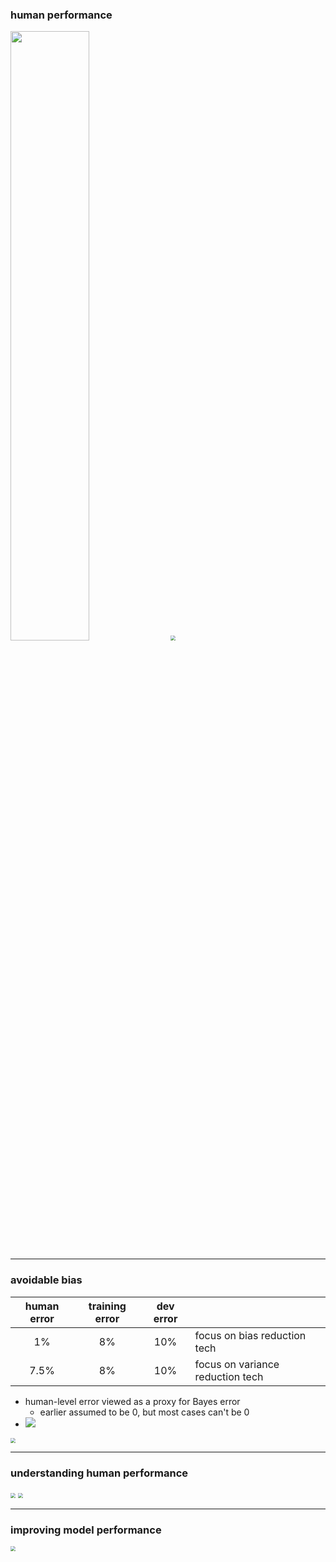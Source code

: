 ###  human performance 

<img src='https://raw.githubusercontent.com/yujuezhao/deeplearning-course/master/3%E3%80%81Structuring%20Machine%20Learning%20Projects/01_ml-strategy-1/03_comparing-to-human-level-performance/images/1.PNG' width="50%" height="50%">

<img src='https://raw.githubusercontent.com/yujuezhao/deeplearning-course/master/3%E3%80%81Structuring%20Machine%20Learning%20Projects/01_ml-strategy-1/03_comparing-to-human-level-performance/images/2.PNG' style='zoom:50%'>

***

### avoidable bias

| human error | training error | dev error |                                  |
| :---------: | :------------: | :-------: | -------------------------------- |
|     1%      |       8%       |    10%    | focus on bias reduction tech     |
|    7.5%     |       8%       |    10%    | focus on variance reduction tech |

- human-level error viewed as a proxy for Bayes error
  - earlier assumed to be 0, but most cases can't be 0
- <img src="http://latex.codecogs.com/gif.latex?{Bayes\ error\ (human-level\ error ) \xrightarrow{avoidable\ error}training\ error \xrightarrow{variance}dev\ error}" />

<img src="https://raw.githubusercontent.com/yujuezhao/deeplearning-course/master/3%E3%80%81Structuring%20Machine%20Learning%20Projects/01_ml-strategy-1/03_comparing-to-human-level-performance/images/3.PNG" style='zoom:50%'>

***

### understanding human performance 

<img src='https://raw.githubusercontent.com/yujuezhao/deeplearning-course/master/3%E3%80%81Structuring%20Machine%20Learning%20Projects/01_ml-strategy-1/03_comparing-to-human-level-performance/images/4.PNG' style='zoom:50%'>

<img src='https://raw.githubusercontent.com/yujuezhao/deeplearning-course/master/3%E3%80%81Structuring%20Machine%20Learning%20Projects/01_ml-strategy-1/03_comparing-to-human-level-performance/images/5.PNG' style="zoom:50%">

***

### improving model performance

<img src='https://raw.githubusercontent.com/yujuezhao/deeplearning-course/master/3%E3%80%81Structuring%20Machine%20Learning%20Projects/01_ml-strategy-1/03_comparing-to-human-level-performance/images/6.PNG' style='zoom:50%'>

